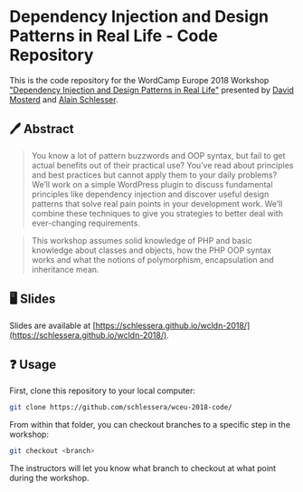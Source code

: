 # Dependency Injection and Design Patterns in Real Life - Code Repository

This is the code repository for the WordCamp Europe 2018 Workshop ["Dependency Injection and Design Patterns in Real Life"](https://2018.europe.wordcamp.org/session/dependency-injection-and-design-patterns-in-real-life/) presented by [David Mosterd](https://twitter.com/davidmosterd) and [Alain Schlesser](https://twitter.com/schlessera).

## 🖊 Abstract

> You know a lot of pattern buzzwords and OOP syntax, but fail to get actual benefits out of their practical use? You’ve read about principles and best practices but cannot apply them to your daily problems? We’ll work on a simple WordPress plugin to discuss fundamental principles like dependency injection and discover useful design patterns that solve real pain points in your development work. We’ll combine these techniques to give you strategies to better deal with ever-changing requirements.

> This workshop assumes solid knowledge of PHP and basic knowledge about classes and objects, how the PHP OOP syntax works and what the notions of polymorphism, encapsulation and inheritance mean.

## 🖥 Slides

Slides are available at [https://schlessera.github.io/wcldn-2018/](https://schlessera.github.io/wcldn-2018/).

## ❓ Usage

First, clone this repository to your local computer:

```bash
git clone https://github.com/schlessera/wceu-2018-code/
```

From within that folder, you can checkout branches to a specific step in the workshop:

```bash
git checkout <branch>
```

The instructors will let you know what branch to checkout at what point during the workshop.
